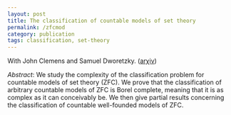 ```yaml
---
layout: post
title: The classification of countable models of set theory
permalink: /zfcmod
category: publication
tags: classification, set-theory
---
```


With John Clemens and Samuel Dworetzky. (<a href="https://arxiv.org/abs/1707.04660">ar&chi;iv</a>)<!--more-->

*Abstract*: We study the complexity of the classification problem for countable models of set theory (ZFC). We prove that the classification of arbitrary countable models of ZFC is Borel complete, meaning that it is as complex as it can conceivably be. We then give partial results concerning the classification of countable well-founded models of ZFC.